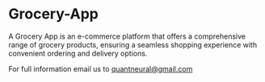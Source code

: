 # Grocery-App
A Grocery App is an e-commerce platform that offers a comprehensive range of grocery products, ensuring a seamless shopping experience with convenient ordering and delivery options.

For full information email us to quantneural@gmail.com
